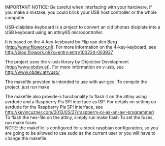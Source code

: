 IMPORTANT NOTICE:
	Be careful when interfacing with your hardware, if you make a mistake, you could brick your USB host controller or the whole computer

USB-dialplate-keyboard is a project to convert an old phones dialplate into a USB keyboard using an attiny85 microcontroller.

It is based on the 4-key-keyboard by Flip van den Berg (http://www.flipwork.nl).
For more information on the 4-key-keyboard, see http://blog.flipwork.nl/?x=entry:entry100224-003937

The project uses the v-usb library by Objective Development (http://www.obdev.at).
For more information on v-usb, see http://www.obdev.at/vusb/


The makefile provided is intended to use with avr-gcc.
To compile the project, just run 
	make

The makefile also provide-s functionality to flash it on the attiny using avrdude and a Raspberry Pis SPI interface as ISP.
For details on setting up avrdude for the Raspberry Pis SPI interface, see http://kevincuzner.com/2013/05/27/raspberry-pi-as-an-avr-programmer/
To flash the hex-file on the attiny, simply run 
	make flash
To set the fuses, run
	make fuses  
NOTE: the makefile is configured for a stock raspbian configuration, so you are going to be allowed to use sudo as the current user or you will have to change the makefile.
